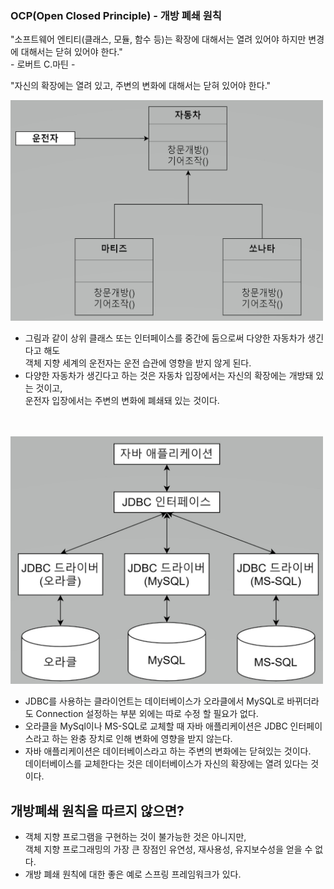 ### OCP(Open Closed Principle) - 개방 폐쇄 원칙

"소프트웨어 엔티티(클래스, 모듈, 함수 등)는 확장에 대해서는 열려 있어야 하지만 변경에 대해서는 닫혀 있어야 한다."  
    - 로버트 C.마틴 -

"자신의 확장에는 열려 있고, 주변의 변화에 대해서는 닫혀 있어야 한다."
  
 
<img src="img.jpg" style="width: 500px;">

* 그림과 같이 상위 클래스 또는 인터페이스를 중간에 둠으로써 다양한 자동차가 생긴다고 해도  
  객체 지향 세계의 운전자는 운전 습관에 영향을 받지 않게 된다.
* 다양한 자동차가 생긴다고 하는 것은 자동차 입장에서는 자신의 확장에는 개방돼 있는 것이고,  
  운전자 입장에서는 주변의 변화에 폐쇄돼 있는 것이다.
<br/>
<br/>

<img src="img2.jpg" style="width: 500px;">

- JDBC를 사용하는 클라이언트는 데이터베이스가 오라클에서 MySQL로 바뀌더라도 Connection 설정하는 부분 외에는 따로 수정 할 필요가 없다.
- 오라클을 MySql이나 MS-SQL로 교체할 때 자바 애플리케이션은 JDBC 인터페이스라고 하는 완충 장치로 인해 변화에 영향을 받지 않는다.
- 자바 애플리케이션은 데이터베이스라고 하는 주변의 변화에는 닫혀있는 것이다.  
  데이터베이스를 교체한다는 것은 데이터베이스가 자신의 확장에는 열려 있다는 것이다.



## 개방폐쇄 원칙을 따르지 않으면?
- 객체 지향 프로그램을 구현하는 것이 불가능한 것은 아니지만,  
  객체 지향 프로그래밍의 가장 큰 장점인 유연성, 재사용성, 유지보수성을 얻을 수 없다.
- 개방 폐쇄 원칙에 대한 좋은 예로 스프링 프레임워크가 있다.